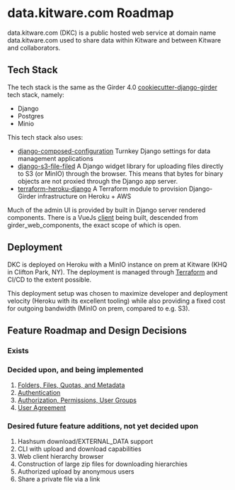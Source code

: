 # data.kitware.com Roadmap

data.kitware.com (DKC) is a public hosted web service at domain name data.kitware.com used to share data within Kitware and between Kitware and collaborators.


## Tech Stack

The tech stack is the same as the Girder 4.0 [cookiecutter-django-girder](https://github.com/girder/cookiecutter-django-girder) tech stack, namely:

* Django
* Postgres
* Minio

This tech stack also uses:

* [django-composed-configuration](https://github.com/girder/django-composed-configuration) Turnkey Django settings for data management applications
* [django-s3-file-filed](https://github.com/girder/django-s3-file-field) A Django widget library for uploading files directly to S3 (or MinIO) through the browser. This means that bytes for binary objects are not proxied through the Django app server.
* [terraform-heroku-django](https://github.com/girder/terraform-heroku-django) A Terraform module to provision Django-Girder infrastructure on Heroku + AWS

Much of the admin UI is provided by built in Django server rendered components. There is a VueJs [client](https://github.com/girder/girder_web_components/tree/dkc-next) being built, descended from girder_web_components, the exact scope of which is open.

## Deployment

DKC is deployed on Heroku with a MinIO instance on prem at Kitware (KHQ in Clifton Park, NY). The deployment is managed through [Terraform](https://github.com/girder/dkc-next/tree/master/terraform) and CI/CD to the extent possible.

This deployment setup was chosen to maximize developer and deployment velocity (Heroku with its excellent tooling) while also providing a fixed cost for outgoing bandwidth (MinIO on prem, compared to e.g. S3).

## Feature Roadmap and Design Decisions

### Exists

### Decided upon, and being implemented

1. [Folders, Files, Quotas, and Metadata](FILES-FOLDERS-ROADMAP.md)
2. [Authentication](AUTHENTICATION-ROADMAP.md)
3. [Authorization, Permissions, User Groups](AUTHORIZATION-ROADMAP.md)
4. [User Agreement](AGREEMENT-ROADMAP.md) 

### Desired future feature additions, not yet decided upon

1. Hashsum download/EXTERNAL_DATA support
2. CLI with upload and download capabilities
3. Web client hierarchy browser
4. Construction of large zip files for downloading hierarchies
5. Authorized upload by anonymous users
6. Share a private file via a link
